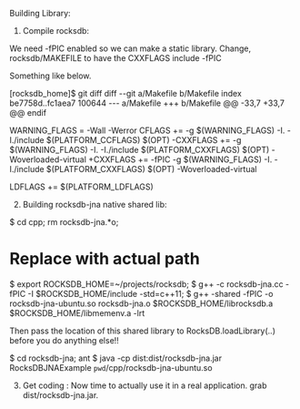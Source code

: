 Building Library:

1) Compile rocksdb: 

We need -fPIC enabled so we can make a static library. 
Change, rocksdb/MAKEFILE to have the CXXFLAGS include -fPIC

Something like below.

[rocksdb_home]$ git diff
diff --git a/Makefile b/Makefile
index be7758d..fc1aea7 100644
--- a/Makefile
+++ b/Makefile
@@ -33,7 +33,7 @@ endif
 
 WARNING_FLAGS = -Wall -Werror
 CFLAGS += -g $(WARNING_FLAGS) -I. -I./include $(PLATFORM_CCFLAGS) $(OPT)
-CXXFLAGS += -g $(WARNING_FLAGS) -I. -I./include $(PLATFORM_CXXFLAGS) $(OPT) -Woverloaded-virtual
+CXXFLAGS += -fPIC -g $(WARNING_FLAGS) -I. -I./include $(PLATFORM_CXXFLAGS) $(OPT) -Woverloaded-virtual
 
 LDFLAGS += $(PLATFORM_LDFLAGS)
 

2) Building rocksdb-jna native shared lib: 

$ cd cpp; rm rocksdb-jna.*o; 
# Replace with actual path
$ export ROCKSDB_HOME=~/projects/rocksdb; 
$ g++ -c rocksdb-jna.cc -fPIC -I $ROCKSDB_HOME/include -std=c++11; 
$ g++ -shared -fPIC -o rocksdb-jna-ubuntu.so rocksdb-jna.o $ROCKSDB_HOME/librocksdb.a $ROCKSDB_HOME/libmemenv.a -lrt

Then pass the location of this shared library to RocksDB.loadLibrary(..) before you do anything else!!

$ cd rocksdb-jna; ant
$ java -cp dist:dist/rocksdb-jna.jar RocksDBJNAExample `pwd`/cpp/rocksdb-jna-ubuntu.so


3) Get coding :
Now time to actually use it in a real application. grab dist/rocksdb-jna.jar. 




